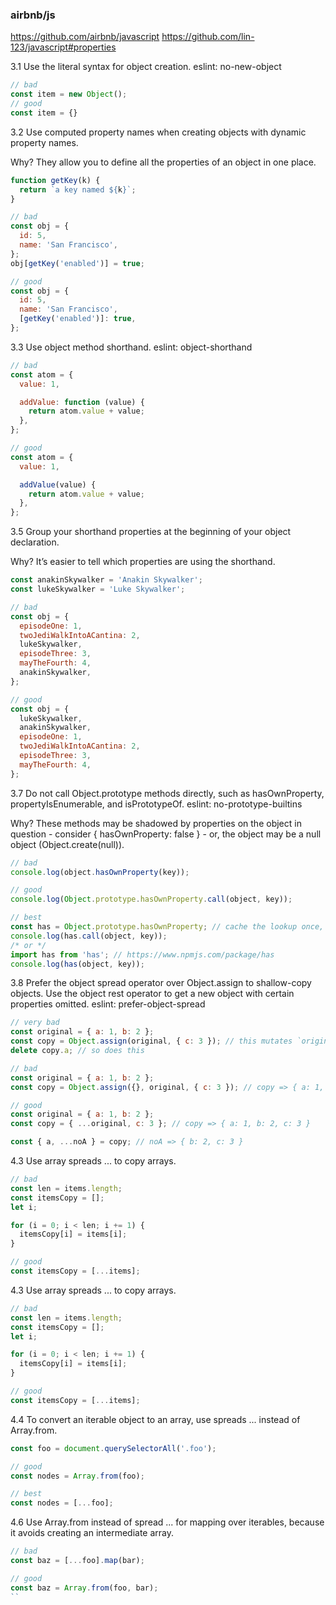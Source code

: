### airbnb/js

https://github.com/airbnb/javascript  https://github.com/lin-123/javascript#properties

3.1 Use the literal syntax for object creation. eslint: no-new-object
```js
// bad
const item = new Object();
// good
const item = {}
```

3.2 Use computed property names when creating objects with dynamic property names.

Why? They allow you to define all the properties of an object in one place.

```js
function getKey(k) {
  return `a key named ${k}`;
}

// bad
const obj = {
  id: 5,
  name: 'San Francisco',
};
obj[getKey('enabled')] = true;

// good
const obj = {
  id: 5,
  name: 'San Francisco',
  [getKey('enabled')]: true,
};
```

3.3 Use object method shorthand. eslint: object-shorthand
```js
// bad
const atom = {
  value: 1,

  addValue: function (value) {
    return atom.value + value;
  },
};

// good
const atom = {
  value: 1,

  addValue(value) {
    return atom.value + value;
  },
};
```

3.5 Group your shorthand properties at the beginning of your object declaration.

Why? It’s easier to tell which properties are using the shorthand.

```js
const anakinSkywalker = 'Anakin Skywalker';
const lukeSkywalker = 'Luke Skywalker';

// bad
const obj = {
  episodeOne: 1,
  twoJediWalkIntoACantina: 2,
  lukeSkywalker,
  episodeThree: 3,
  mayTheFourth: 4,
  anakinSkywalker,
};

// good
const obj = {
  lukeSkywalker,
  anakinSkywalker,
  episodeOne: 1,
  twoJediWalkIntoACantina: 2,
  episodeThree: 3,
  mayTheFourth: 4,
};
```

3.7 Do not call Object.prototype methods directly, such as hasOwnProperty, propertyIsEnumerable, and isPrototypeOf. eslint: no-prototype-builtins

Why? These methods may be shadowed by properties on the object in question - consider { hasOwnProperty: false } - or, the object may be a null object (Object.create(null)).
```js
// bad
console.log(object.hasOwnProperty(key));

// good
console.log(Object.prototype.hasOwnProperty.call(object, key));

// best
const has = Object.prototype.hasOwnProperty; // cache the lookup once, in module scope.
console.log(has.call(object, key));
/* or */
import has from 'has'; // https://www.npmjs.com/package/has
console.log(has(object, key));
```

3.8 Prefer the object spread operator over Object.assign to shallow-copy objects. Use the object rest operator to get a new object with certain properties omitted. eslint: prefer-object-spread

```js
// very bad
const original = { a: 1, b: 2 };
const copy = Object.assign(original, { c: 3 }); // this mutates `original` ಠ_ಠ
delete copy.a; // so does this

// bad
const original = { a: 1, b: 2 };
const copy = Object.assign({}, original, { c: 3 }); // copy => { a: 1, b: 2, c: 3 }

// good
const original = { a: 1, b: 2 };
const copy = { ...original, c: 3 }; // copy => { a: 1, b: 2, c: 3 }

const { a, ...noA } = copy; // noA => { b: 2, c: 3 }
```

4.3 Use array spreads ... to copy arrays.
```js
// bad
const len = items.length;
const itemsCopy = [];
let i;

for (i = 0; i < len; i += 1) {
  itemsCopy[i] = items[i];
}

// good
const itemsCopy = [...items];
```

4.3 Use array spreads ... to copy arrays.
```js
// bad
const len = items.length;
const itemsCopy = [];
let i;

for (i = 0; i < len; i += 1) {
  itemsCopy[i] = items[i];
}

// good
const itemsCopy = [...items];
```

4.4 To convert an iterable object to an array, use spreads ... instead of Array.from.
```js
const foo = document.querySelectorAll('.foo');

// good
const nodes = Array.from(foo);

// best
const nodes = [...foo];
```

4.6 Use Array.from instead of spread ... for mapping over iterables, because it avoids creating an intermediate array.
```js
// bad
const baz = [...foo].map(bar);

// good
const baz = Array.from(foo, bar);
``